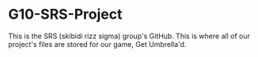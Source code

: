 # G10-SRS-Project
This is the SRS (skibidi rizz sigma) group's GitHub. This is where all of our project's files are stored for our game, Get Umbrella'd. 
